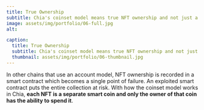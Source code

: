 ```yaml
---
title: True Ownership
subtitle: Chia's coinset model means true NFT ownership and not just a data record in a smart contract.
image: assets/img/portfolio/06-full.jpg
alt: 

caption:
  title: True Ownership
  subtitle: Chia's coinset model means true NFT ownership and not just a data record in a smart contract.
  thumbnail: assets/img/portfolio/06-thumbnail.jpg
---
```


In other chains that use an account model, NFT ownership is recorded in a smart contract which becomes a single point of failure. An exploited smart contract puts the entire collection at risk. With how the coinset model works in Chia, **each NFT is a separate smart coin and only the owner of that coin has the ability to spend it**.

